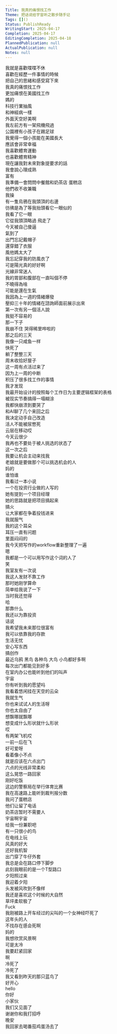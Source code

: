 ```yaml
---
Title: 我真的痛恨找工作
Theme: 把话说给宇宙听之散步随手记
Tags: []()
Status: PublishReady
WritingStart: 2025-04-17
Completion: 2025-04-17
EditingCompletion: 2025-04-18
PlannedPublication: null
ActualPublication: null
Notes: null
---    
```

我就是喜歡喋喋不休    
喜歡在經歷一件事情的時候  
把自己的思緒和感受寫下來    
我真的痛恨找工作  
更加痛恨在美國找工作    
媽的  
科技行業抽風  
和神經病一樣    
外面天空好美啊  
我左前方有一架飛機飛過    
公園裡有小孩子在踢足球    
我覺得一個小孩能在美國長大  
應該會非常幸福    
我喜歡體育運動  
也喜歡體育精神    
現在讓我對未來對象提要求的話  
我會說心理成熟  
富有    
我準備一會問問中餐館和奶茶店 蛋糕店  
他們收不收兼職    
我操  
有一隻烏鴉在我頭頂的右邊  
彷彿是為了等我抬頭看它一眼似的  
我看了它一眼  
它從我頭頂略過 飛走了    
今天被自己傻逼  
氣到了  
出門忘記戴帽子  
還穿錯了衣服    
風他媽太大了  
我忘記穿我的防風衣了  
可是陽光真的好好啊  
光線非常迷人    
我的胃部和腹部在一直叫個不停  
不曉得為啥  
可能是還在生氣    
我因為上一週的情緒爆發  
壓抑三十年的情緒在諮詢師面前展示出來  
第一次有另一個活人說  
我挺不容易的  
那一下子  
我崩不住 哭得稀里哗啦的    
那之后的三天  
我像一只咸鱼一样  
快死了  
躺了整整三天    
周末收拾好屋子  
这一周有点活过来了    
因为上一周的中断  
积压了很多找工作的事情    
我才发现  
我最开始设计的按照每个工作日为主要逻辑框架的表格  
被现实节奏搞得一塌糊涂  
我都快崩溃到要哭了    
和AI聊了几个来回之后  
我决定动手自己改造    
活人不能被尿憋死    
云层在移动哎  
今天云很少    
我再也不要处于被人挑选的状态了  
这一次之后  
我要让机会主动来找我  
老娘就是要做那个可以挑选机会的人  
妈的  
谁怕谁    
我看过一本小说  
一个在投资行业做的人写的  
她有提到一个项目经理  
她的思路就是把项目搞起来  
搞火  
让大家都在争着投钱进来    
我就服气  
我的这个耳朵  
耳压一直有问题  
里面闷闷的    
我今天把写作的workflow重新整理了一遍  
嗯  
我都是一个可以用写作这个词的人了  
笑    
我室友有一次说  
我这人发财不靠工作  
那时她刚学算命  
简单给我说了一下  
当时我还觉得  
哈  
那靠什么  
我还以为靠投资    
话说  
我希望我未来那位很富有  
我可以依靠我的存款  
生活无忧  
安心写东西  
搞创作    
最近乌鸦 黑鸟 各种鸟 大鸟 小鸟都好多啊  
每次出门都能见到好多  
在室内办公也能听到他们的叫声    
宇宙  
你有听到我的愿望吗    
我看着悠闲挂在天空的云朵  
我就生气  
你也来试试人的生活呀  
你也太自由了  
想飘哪就飘哪  
想变成什么形状就什么形状    
哎  
有两架飞机哎  
一前一后在飞  
好可爱呀  
看着像小不点    
就是应该在六点出门  
六点的光线非常柔和  
这么晃悠一路回家  
刚好吃饭    
这边的警察局在举行体育比赛  
我在高速路上能听到裁判报分数    
我问了蛋糕店  
他们让留了电话  
奶茶店暂时不需要人    
宇宙啊宇宙  
给我一份兼职吧    
有一只很小的鸟  
在电线上玩    
风真的好大  
还好我机智  
出门穿了牛仔外套    
我总是会在路口停下脚步  
此刻我眼前的是一个T型路口  
夕阳照过来  
我迎着夕阳  
头发被风吹到不像样  
我还是喜欢这个时候的大自然  
草坪柔软极了    
Fuck  
我刚被路上开车经过的尖叫的一个女神经吓死了  
这年头的人  
不找存在感会死啊  
妈的    
我想欣赏风景啊  
可是太冷  
我要赶紧回家    
啊  
冷死了  
冷死了    
我又看到昨天的那只蓝鸟了  
好开心  
hello  
你好  
小家伙  
我们又见面了  
谢谢你和我打招呼    
晚安  
我回家去喝番茄鸡蛋汤去了    

